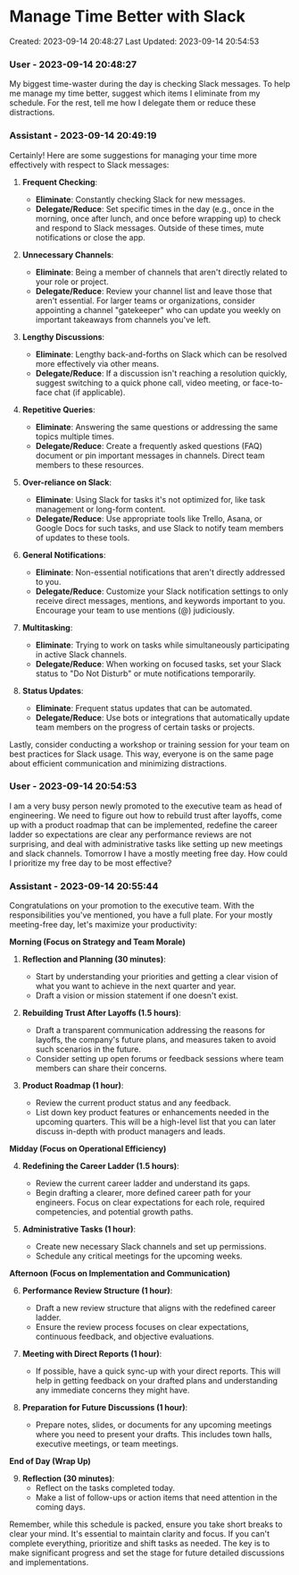 # Manage Time Better with Slack

Created: 2023-09-14 20:48:27
Last Updated: 2023-09-14 20:54:53

### User - 2023-09-14 20:48:27

My biggest time-waster during the day is checking Slack messages. To help me manage my time better, suggest which items I eliminate from my schedule. For the rest, tell me how I delegate them or reduce these distractions.

### Assistant - 2023-09-14 20:49:19

Certainly! Here are some suggestions for managing your time more effectively with respect to Slack messages:

1. **Frequent Checking**:
   - **Eliminate**: Constantly checking Slack for new messages.
   - **Delegate/Reduce**: Set specific times in the day (e.g., once in the morning, once after lunch, and once before wrapping up) to check and respond to Slack messages. Outside of these times, mute notifications or close the app.

2. **Unnecessary Channels**:
   - **Eliminate**: Being a member of channels that aren't directly related to your role or project.
   - **Delegate/Reduce**: Review your channel list and leave those that aren't essential. For larger teams or organizations, consider appointing a channel "gatekeeper" who can update you weekly on important takeaways from channels you've left.

3. **Lengthy Discussions**:
   - **Eliminate**: Lengthy back-and-forths on Slack which can be resolved more effectively via other means.
   - **Delegate/Reduce**: If a discussion isn't reaching a resolution quickly, suggest switching to a quick phone call, video meeting, or face-to-face chat (if applicable).

4. **Repetitive Queries**:
   - **Eliminate**: Answering the same questions or addressing the same topics multiple times.
   - **Delegate/Reduce**: Create a frequently asked questions (FAQ) document or pin important messages in channels. Direct team members to these resources.

5. **Over-reliance on Slack**:
   - **Eliminate**: Using Slack for tasks it's not optimized for, like task management or long-form content.
   - **Delegate/Reduce**: Use appropriate tools like Trello, Asana, or Google Docs for such tasks, and use Slack to notify team members of updates to these tools.

6. **General Notifications**:
   - **Eliminate**: Non-essential notifications that aren't directly addressed to you.
   - **Delegate/Reduce**: Customize your Slack notification settings to only receive direct messages, mentions, and keywords important to you. Encourage your team to use mentions (@) judiciously.

7. **Multitasking**:
   - **Eliminate**: Trying to work on tasks while simultaneously participating in active Slack channels.
   - **Delegate/Reduce**: When working on focused tasks, set your Slack status to "Do Not Disturb" or mute notifications temporarily.

8. **Status Updates**:
   - **Eliminate**: Frequent status updates that can be automated.
   - **Delegate/Reduce**: Use bots or integrations that automatically update team members on the progress of certain tasks or projects.

Lastly, consider conducting a workshop or training session for your team on best practices for Slack usage. This way, everyone is on the same page about efficient communication and minimizing distractions.

### User - 2023-09-14 20:54:53

I am a very busy person newly promoted to the executive team as head of engineering. We need to figure out how to rebuild trust after layoffs, come up with a product roadmap that can be implemented, redefine the career ladder so expectations are clear any performance reviews are not surprising, and deal with administrative tasks like setting up new meetings and slack channels. Tomorrow I have a mostly meeting free day. How could I prioritize my free day to be most effective?

### Assistant - 2023-09-14 20:55:44

Congratulations on your promotion to the executive team. With the responsibilities you've mentioned, you have a full plate. For your mostly meeting-free day, let's maximize your productivity:

**Morning (Focus on Strategy and Team Morale)**

1. **Reflection and Planning (30 minutes)**:
   - Start by understanding your priorities and getting a clear vision of what you want to achieve in the next quarter and year.
   - Draft a vision or mission statement if one doesn't exist.

2. **Rebuilding Trust After Layoffs (1.5 hours)**:
   - Draft a transparent communication addressing the reasons for layoffs, the company's future plans, and measures taken to avoid such scenarios in the future.
   - Consider setting up open forums or feedback sessions where team members can share their concerns.

3. **Product Roadmap (1 hour)**:
   - Review the current product status and any feedback.
   - List down key product features or enhancements needed in the upcoming quarters. This will be a high-level list that you can later discuss in-depth with product managers and leads.

**Midday (Focus on Operational Efficiency)**

4. **Redefining the Career Ladder (1.5 hours)**:
   - Review the current career ladder and understand its gaps.
   - Begin drafting a clearer, more defined career path for your engineers. Focus on clear expectations for each role, required competencies, and potential growth paths.

5. **Administrative Tasks (1 hour)**:
   - Create new necessary Slack channels and set up permissions.
   - Schedule any critical meetings for the upcoming weeks.
   
**Afternoon (Focus on Implementation and Communication)**

6. **Performance Review Structure (1 hour)**:
   - Draft a new review structure that aligns with the redefined career ladder.
   - Ensure the review process focuses on clear expectations, continuous feedback, and objective evaluations.

7. **Meeting with Direct Reports (1 hour)**:
   - If possible, have a quick sync-up with your direct reports. This will help in getting feedback on your drafted plans and understanding any immediate concerns they might have.
   
8. **Preparation for Future Discussions (1 hour)**:
   - Prepare notes, slides, or documents for any upcoming meetings where you need to present your drafts. This includes town halls, executive meetings, or team meetings.

**End of Day (Wrap Up)**

9. **Reflection (30 minutes)**:
   - Reflect on the tasks completed today.
   - Make a list of follow-ups or action items that need attention in the coming days.

Remember, while this schedule is packed, ensure you take short breaks to clear your mind. It's essential to maintain clarity and focus. If you can't complete everything, prioritize and shift tasks as needed. The key is to make significant progress and set the stage for future detailed discussions and implementations.

